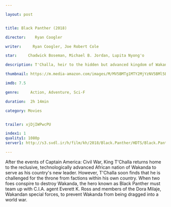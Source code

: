 ```yaml
---

layout: post


title: Black Panther (2018)

director:    Ryan Coogler

writer:     Ryan Coogler, Joe Robert Cole

star:     Chadwick Boseman, Michael B. Jordan, Lupita Nyong'o

description: T'Challa, heir to the hidden but advanced kingdom of Wakanda, must step forward to lead his people into a new future and must confront a challenger from his country's past.

thumbnail: https://m.media-amazon.com/images/M/MV5BMTg1MTY2MjYzNV5BMl5BanBnXkFtZTgwMTc4NTMwNDI@._V1_UX182_CR0,0,182,268_AL__QL50.jpg

imdb: 7.5

genre:     Action, Adventure, Sci-F

duration:  2h 14min

category: Movies


trailer: xjDjIWPwcPU

index1: 1
quality1: 1080p
server1: http://s3.svdl.ir/h/film/kh/2018/Black.Panther/HDTS/Black.Panther.2018.HDTS.720p.MkvCage.mkv

---
```


After the events of Captain America: Civil War, King T'Challa returns home to the reclusive, technologically advanced African nation of Wakanda to serve as his country's new leader. However, T'Challa soon finds that he is challenged for the throne from factions within his own country. When two foes conspire to destroy Wakanda, the hero known as Black Panther must team up with C.I.A. agent Everett K. Ross and members of the Dora Milaje, Wakandan special forces, to prevent Wakanda from being dragged into a world war.